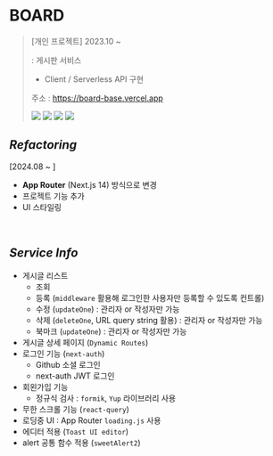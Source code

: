 # BOARD

> [개인 프로젝트] 2023.10 ~  <br/> 
>
> : 게시판 서비스
> 
> - Client / Serverless API 구현
> 
> 주소 : https://board-base.vercel.app
>
> <img src="https://img.shields.io/badge/Next.js-000000?style=for-the-badge&logo=Next.Js&logoColor=white"> <img src="https://img.shields.io/badge/TypeScript-3178C6?style=for-the-badge&logo=TypeScript&logoColor=white"> <img src="https://img.shields.io/badge/mongodb-47A248?style=for-the-badge&logo=mongodb&logoColor=white"> <img src="https://img.shields.io/badge/reactquery-FF4154?style=for-the-badge&logo=reactquery&logoColor=white">

## _Refactoring_
[2024.08 ~ ]
- **App Router** (Next.js 14)  방식으로 변경
- 프로젝트 기능 추가
- UI 스타일링

<br/>

## _Service Info_
- 게시글 리스트
  - 조회
  - 등록 (`middleware` 활용해 로그인한 사용자만 등록할 수 있도록 컨트롤)
  - 수정 (`updateOne`) : 관리자 or 작성자만 가능
  - 삭제 (`deleteOne`, URL query string 활용) : 관리자 or 작성자만 가능
  - 북마크 (`updateOne`) : 관리자 or 작성자만 가능
- 게시글 상세 페이지 (`Dynamic Routes`)
- 로그인 기능 (`next-auth`)
  - Github 소셜 로그인
  - next-auth JWT 로그인
- 회왼가입 기능
  - 정규식 검사 : `formik`, `Yup` 라이브러리 사용
- 무한 스크롤 기능 (`react-query`)
- 로딩중 UI : App Router `loading.js` 사용
- 에디터 적용 (`Toast UI editor`)
- alert 공통 함수 적용 (`sweetAlert2`)